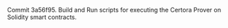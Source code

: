Commit 3a56f95.                    Build and Run scripts for executing the Certora Prover on Solidity smart contracts.